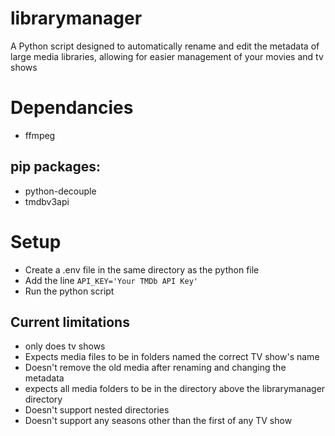 # librarymanager
A Python script designed to automatically rename and edit the metadata of large media libraries, allowing for easier management of your movies and tv shows

# Dependancies
* ffmpeg
## pip packages:
* python-decouple
* tmdbv3api

# Setup
* Create a .env file in the same directory as the python file
* Add the line ```API_KEY='Your TMDb API Key'```
* Run the python script

## Current limitations
* only does tv shows
* Expects media files to be in folders named the correct TV show's name
* Doesn't remove the old media after renaming and changing the metadata
* expects all media folders to be in the directory above the librarymanager directory 
* Doesn't support nested directories
* Doesn't support any seasons other than the first of any TV show
